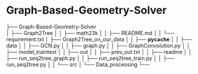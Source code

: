 # Graph-Based-Geometry-Solver

├── Graph-Based-Geometry-Solver<br>
│   ├── Graph2Tree
│   │   ├── math23k
│   │   ├── README.md
│   │   └── requirement.txt
│   ├── Graph2Tree_on_our_data
│   │   ├── __pycache__
│   │   ├── data
│   │   ├── GCN.py
│   │   ├── graph.py
│   │   ├── GraphConvolution.py
│   │   ├── model_traintest
│   │   ├── out
│   │   ├── prev_out.txt
│   │   ├── readme
│   │   ├── run_seq2tree_graph.py
│   │   ├── run_seq2tree_train.py
│   │   ├── run_seq2tree.py
│   │   └── src
│   └── Data_processing
└──

